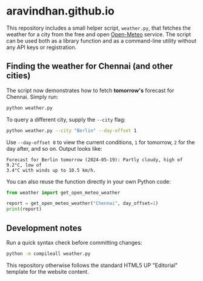 # aravindhan.github.io

This repository includes a small helper script, `weather.py`, that fetches the
weather for a city from the free and open [Open-Meteo](https://open-meteo.com)
service. The script can be used both as a library function and as a
command-line utility without any API keys or registration.

## Finding the weather for Chennai (and other cities)

The script now demonstrates how to fetch **tomorrow's** forecast for Chennai.
Simply run:

```bash
python weather.py
```

To query a different city, supply the `--city` flag:

```bash
python weather.py --city "Berlin" --day-offset 1
```

Use `--day-offset 0` to view the current conditions, `1` for tomorrow, `2` for
the day after, and so on. Output looks like:

```
Forecast for Berlin tomorrow (2024-05-19): Partly cloudy, high of 9.2°C, low of
3.4°C with winds up to 10.5 km/h.
```

You can also reuse the function directly in your own Python code:

```python
from weather import get_open_meteo_weather

report = get_open_meteo_weather("Chennai", day_offset=1)
print(report)
```

## Development notes

Run a quick syntax check before committing changes:

```bash
python -m compileall weather.py
```

This repository otherwise follows the standard HTML5 UP "Editorial" template
for the website content.
